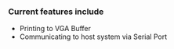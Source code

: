 ### Current features include

- Printing to VGA Buffer
- Communicating to host system via Serial Port
